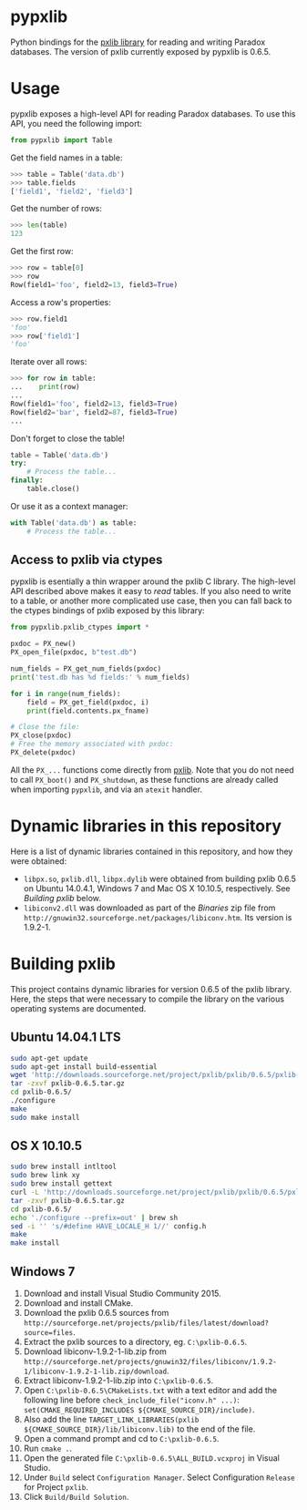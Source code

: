 # pypxlib
Python bindings for the [pxlib library](http://pxlib.sourceforge.net/) for reading and writing Paradox databases. The version of pxlib currently exposed by pypxlib is 0.6.5.

# Usage
pypxlib exposes a high-level API for reading Paradox databases. To use this API, you need the following import:

```python
from pypxlib import Table
```

Get the field names in a table:
```python
>>> table = Table('data.db')
>>> table.fields
['field1', 'field2', 'field3']
```

Get the number of rows:
```python
>>> len(table)
123
```

Get the first row:
```python
>>> row = table[0]
>>> row
Row(field1='foo', field2=13, field3=True)
```

Access a row's properties:
```python
>>> row.field1
'foo'
>>> row['field1']
'foo'
```

Iterate over all rows:

```python
>>> for row in table:
...    print(row)
...
Row(field1='foo', field2=13, field3=True)
Row(field2='bar', field2=87, field3=True)
...
```

Don't forget to close the table!

```python
table = Table('data.db')
try:
    # Process the table...
finally:
    table.close()
```

Or use it as a context manager:

```python
with Table('data.db') as table:
    # Process the table...
```

## Access to pxlib via ctypes
pypxlib is esentially a thin wrapper around the pxlib C library. The high-level API described above makes it easy to *read* tables. If you also need to write to a table, or another more complicated use case, then you can fall back to the ctypes bindings of pxlib exposed by this library:

```python
from pypxlib.pxlib_ctypes import *

pxdoc = PX_new()
PX_open_file(pxdoc, b"test.db")

num_fields = PX_get_num_fields(pxdoc)
print('test.db has %d fields:' % num_fields)

for i in range(num_fields):
    field = PX_get_field(pxdoc, i)
    print(field.contents.px_fname)

# Close the file:
PX_close(pxdoc)
# Free the memory associated with pxdoc:
PX_delete(pxdoc)
```

All the `PX_...` functions come directly from [pxlib](http://pxlib.sourceforge.net/documentation.php). Note that you do not need to call `PX_boot()` and `PX_shutdown`, as these functions are already called when importing `pypxlib`, and via an `atexit` handler.

# Dynamic libraries in this repository
Here is a list of dynamic libraries contained in this repository, and how they were obtained:
 * `libpx.so`, `pxlib.dll`, `libpx.dylib` were obtained from building pxlib 0.6.5 on Ubuntu 14.0.4.1, Windows 7 and Mac OS X 10.10.5, respectively. See *Building pxlib* below.
 * `libiconv2.dll` was downloaded as part of the *Binaries* zip file from `http://gnuwin32.sourceforge.net/packages/libiconv.htm`. Its version is 1.9.2-1.

# Building pxlib
This project contains dynamic libraries for version 0.6.5 of the pxlib library. Here, the steps that were necessary to compile the library on the various operating systems are documented.

## Ubuntu 14.04.1 LTS
```bash
sudo apt-get update
sudo apt-get install build-essential
wget 'http://downloads.sourceforge.net/project/pxlib/pxlib/0.6.5/pxlib-0.6.5.tar.gz?ts='`date +%s`'&use_mirror=freefr' -o pxlib-0.6.5.tar.gz
tar -zxvf pxlib-0.6.5.tar.gz
cd pxlib-0.6.5/
./configure
make
sudo make install
```

## OS X 10.10.5
```bash
sudo brew install intltool
sudo brew link xy
sudo brew install gettext
curl -L 'http://downloads.sourceforge.net/project/pxlib/pxlib/0.6.5/pxlib-0.6.5.tar.gz?ts='`date +%s`'&use_mirror=freefr' -o pxlib-0.6.5.tar.gz
tar -zxvf pxlib-0.6.5.tar.gz
cd pxlib-0.6.5/
echo './configure --prefix=out' | brew sh
sed -i '' 's/#define HAVE_LOCALE_H 1//' config.h
make
make install
```

## Windows 7
1. Download and install Visual Studio Community 2015.
2. Download and install CMake.
3. Download the pxlib 0.6.5 sources from `http://sourceforge.net/projects/pxlib/files/latest/download?source=files`.
4. Extract the pxlib sources to a directory, eg. `C:\pxlib-0.6.5`.
5. Download libiconv-1.9.2-1-lib.zip from `http://sourceforge.net/projects/gnuwin32/files/libiconv/1.9.2-1/libiconv-1.9.2-1-lib.zip/download`.
6. Extract libiconv-1.9.2-1-lib.zip into `C:\pxlib-0.6.5`.
7. Open `C:\pxlib-0.6.5\CMakeLists.txt` with a text editor and add the following line before `check_include_file("iconv.h" ...)`: `set(CMAKE_REQUIRED_INCLUDES ${CMAKE_SOURCE_DIR}/include)`.
8. Also add the line `TARGET_LINK_LIBRARIES(pxlib ${CMAKE_SOURCE_DIR}/lib/libiconv.lib)` to the end of the file.
9. Open a command prompt and cd to `C:\pxlib-0.6.5`.
10. Run `cmake .`.
11. Open the generated file `C:\pxlib-0.6.5\ALL_BUILD.vcxproj` in Visual Studio.
12. Under `Build` select `Configuration Manager`. Select Configuration `Release` for Project `pxlib`.
13. Click `Build/Build Solution`.